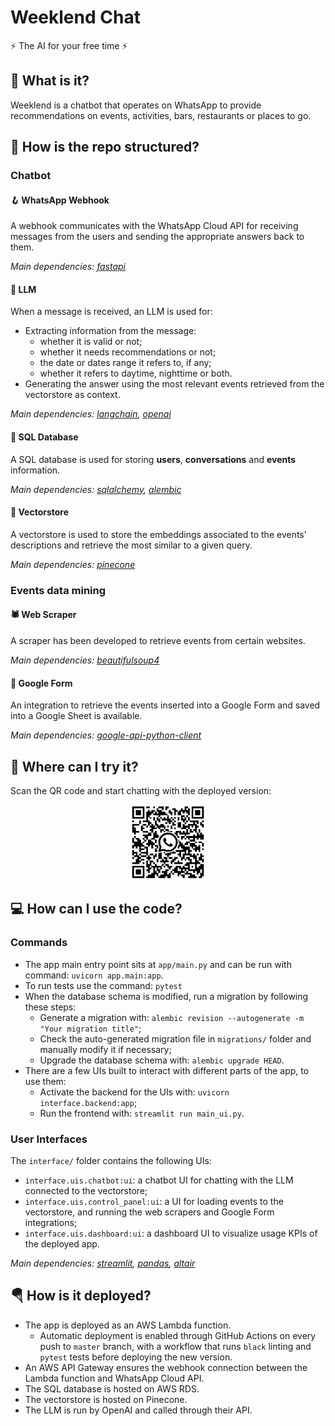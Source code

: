 # Weeklend Chat
⚡ The AI for your free time ⚡


## 🤔 What is it?
Weeklend is a chatbot that operates on WhatsApp to provide recommendations on events, activities, bars, restaurants or places to go.


## 🔧 How is the repo structured?
### Chatbot
#### 🪝 WhatsApp Webhook
A webhook communicates with the WhatsApp Cloud API for receiving messages from the users and sending the appropriate answers back to them.

*Main dependencies: [fastapi](https://github.com/tiangolo/fastapi)*

#### 🤖 LLM
When a message is received, an LLM is used for:
* Extracting information from the message:
  * whether it is valid or not;
  * whether it needs recommendations or not;
  * the date or dates range it refers to, if any;
  * whether it refers to daytime, nighttime or both.
* Generating the answer using the most relevant events retrieved from the vectorstore as context.

*Main dependencies: [langchain](https://github.com/langchain-ai/langchain), [openai](https://github.com/openai/openai-python)*

#### 💾 SQL Database
A SQL database is used for storing **users**, **conversations** and **events** information.

*Main dependencies: [sqlalchemy](https://github.com/sqlalchemy/sqlalchemy), [alembic](https://github.com/sqlalchemy/alembic)*

#### 🏪 Vectorstore
A vectorstore is used to store the embeddings associated to the events' descriptions and retrieve the most similar to a given query.

*Main dependencies: [pinecone](https://github.com/pinecone-io/pinecone-python-client)*


### Events data mining
#### 🕷️ Web Scraper
A scraper has been developed to retrieve events from certain websites.

*Main dependencies: [beautifulsoup4](https://www.crummy.com/software/BeautifulSoup/)*

#### 📝 Google Form
An integration to retrieve the events inserted into a Google Form and saved into a Google Sheet is available.

*Main dependencies: [google-api-python-client](https://github.com/googleapis/google-api-python-client)*


## 🚀 Where can I try it?
Scan the QR code and start chatting with the deployed version:

<center><img src="assets/weeklend-wa-qr.png" width="120" height="120"></center>


## 💻 How can I use the code?
### Commands
* The app main entry point sits at `app/main.py` and can be run with command: `uvicorn app.main:app`.
* To run tests use the command: `pytest`
* When the database schema is modified, run a migration by following these steps:
  * Generate a migration with: `alembic revision --autogenerate -m "Your migration title"`;
  * Check the auto-generated migration file in `migrations/` folder and manually modify it if necessary;
  * Upgrade the database schema with: `alembic upgrade HEAD`.
* There are a few UIs built to interact with different parts of the app, to use them:
  * Activate the backend for the UIs with: `uvicorn interface.backend:app`;
  * Run the frontend with: `streamlit run main_ui.py`.

### User Interfaces
The `interface/` folder contains the following UIs:
* `interface.uis.chatbot:ui`: a chatbot UI for chatting with the LLM connected to the vectorstore;
* `interface.uis.control_panel:ui`: a UI for loading events to the vectorstore, and running the web scrapers and Google Form integrations;
* `interface.uis.dashboard:ui`: a dashboard UI to visualize usage KPIs of the deployed app.

*Main dependencies: [streamlit](https://github.com/streamlit/streamlit), [pandas](https://github.com/pandas-dev/pandas), [altair](https://github.com/altair-viz/altair)*


## 🪂 How is it deployed?
* The app is deployed as an AWS Lambda function.
  * Automatic deployment is enabled through GitHub Actions on every push to `master` branch, with a workflow that runs `black` linting and `pytest` tests before deploying the new version.
* An AWS API Gateway ensures the webhook connection between the Lambda function and WhatsApp Cloud API.
* The SQL database is hosted on AWS RDS.
* The vectorstore is hosted on Pinecone.
* The LLM is run by OpenAI and called through their API.
